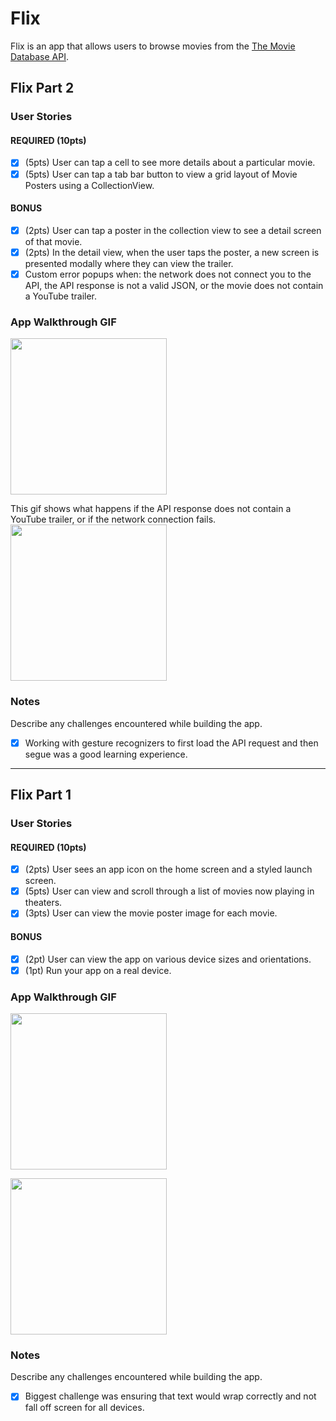 # Flix

Flix is an app that allows users to browse movies from the [The Movie Database API](http://docs.themoviedb.apiary.io/#).

## Flix Part 2

### User Stories

#### REQUIRED (10pts)
- [X] (5pts) User can tap a cell to see more details about a particular movie.
- [X] (5pts) User can tap a tab bar button to view a grid layout of Movie Posters using a CollectionView.

#### BONUS
- [X] (2pts) User can tap a poster in the collection view to see a detail screen of that movie.
- [X] (2pts) In the detail view, when the user taps the poster, a new screen is presented modally where they can view the trailer.
- [X] Custom error popups when: the network does not connect you to the API, the API response is not a valid JSON, or the movie does not contain a YouTube trailer.

### App Walkthrough GIF

<img src="https://i.imgur.com/bLY5KOW.gif" width=250><br>


This gif shows what happens if the API response does not contain a YouTube trailer, or if the network connection fails.
<img src="https://i.imgur.com/5DpqRYB.gif" width=250><br>


### Notes
Describe any challenges encountered while building the app.

- [X] Working with gesture recognizers to first load the API request and then segue was a good learning experience.

---

## Flix Part 1

### User Stories

#### REQUIRED (10pts)
- [X] (2pts) User sees an app icon on the home screen and a styled launch screen.
- [X] (5pts) User can view and scroll through a list of movies now playing in theaters.
- [X] (3pts) User can view the movie poster image for each movie.

#### BONUS
- [X] (2pt) User can view the app on various device sizes and orientations.
- [X] (1pt) Run your app on a real device.

### App Walkthrough GIF

<img src="https://i.imgur.com/N5w3oma.gif" width=250><br>

<img src="https://i.imgur.com/2ABvCSd.gif" width=250><br>

### Notes
Describe any challenges encountered while building the app.

- [X] Biggest challenge was ensuring that text would wrap correctly and not fall off screen for all devices.
